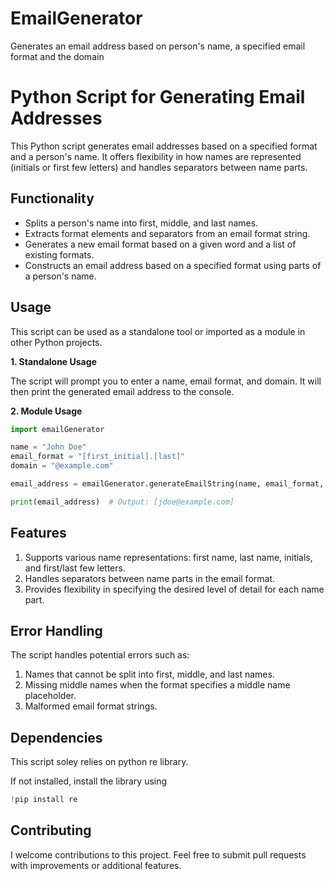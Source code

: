 # EmailGenerator
Generates an email address based on person's name, a specified email format and the domain

# Python Script for Generating Email Addresses

This Python script generates email addresses based on a specified format and a person's name. It offers flexibility in how names are represented (initials or first few letters) and handles separators between name parts.

## Functionality

* Splits a person's name into first, middle, and last names.
* Extracts format elements and separators from an email format string.
* Generates a new email format based on a given word and a list of existing formats.
* Constructs an email address based on a specified format using parts of a person's name.

## Usage

This script can be used as a standalone tool or imported as a module in other Python projects.

**1. Standalone Usage**

The script will prompt you to enter a name, email format, and domain. It will then print the generated email address to the console.

**2. Module Usage**

```python
import emailGenerator

name = "John Doe"
email_format = "[first_initial].[last]"
domain = "@example.com"

email_address = emailGenerator.generateEmailString(name, email_format, domain)

print(email_address)  # Output: [jdoe@example.com]
```

## Features
1. Supports various name representations: first name, last name, initials, and first/last few letters.
2. Handles separators between name parts in the email format.
3. Provides flexibility in specifying the desired level of detail for each name part.
## Error Handling
The script handles potential errors such as:

1. Names that cannot be split into first, middle, and last names.
2. Missing middle names when the format specifies a middle name placeholder.
3. Malformed email format strings.
## Dependencies
This script soley relies on python re library.

If not installed, install the library using
```python
!pip install re
```


## Contributing
I welcome contributions to this project. Feel free to submit pull requests with improvements or additional features.
